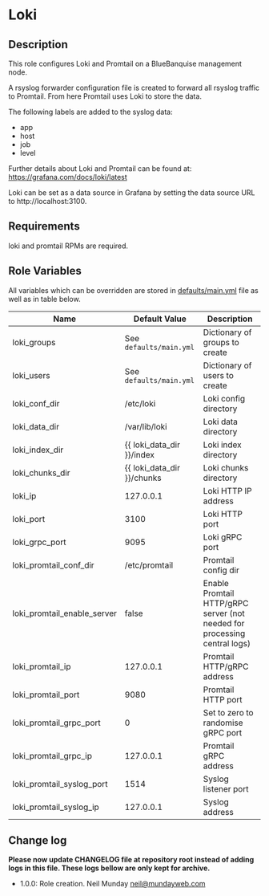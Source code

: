 # Loki

## Description

This role configures Loki and Promtail on a BlueBanquise management node.

A rsyslog forwarder configuration file is created to forward all rsyslog traffic to Promtail. From here Promtail uses Loki to store the data.

The following labels are added to the syslog data:

- app
- host
- job
- level

Further details about Loki and Promtail can be found at: https://grafana.com/docs/loki/latest

Loki can be set as a data source in Grafana by setting the data source URL to http://localhost:3100.

## Requirements

loki and promtail RPMs are required.

## Role Variables

All variables which can be overridden are stored in [defaults/main.yml](defaults/main.yml) file as well as in table below.

| Name | Default Value | Description |
| ---- | ------------- | ----------- |
| loki_groups                 | See `defaults/main.yml`    | Dictionary of groups to create                                            |
| loki_users                  | See `defaults/main.yml`    | Dictionary of users to create                                             |
| loki_conf_dir               | /etc/loki                  | Loki config directory                                                     |
| loki_data_dir               | /var/lib/loki              | Loki data directory                                                       |
| loki_index_dir              | {{ loki_data_dir }}/index  | Loki index directory                                                      |
| loki_chunks_dir             | {{ loki_data_dir }}/chunks | Loki chunks directory                                                     |
| loki_ip                     | 127.0.0.1                  | Loki HTTP IP address                                                      |
| loki_port                   | 3100                       | Loki HTTP port                                                            |
| loki_grpc_port              | 9095                       | Loki gRPC port                                                            |
| loki_promtail_conf_dir      | /etc/promtail              | Promtail config dir                                                       |
| loki_promtail_enable_server | false                      | Enable Promtail HTTP/gRPC server (not needed for processing central logs) |
| loki_promtail_ip            | 127.0.0.1                  | Promtail HTTP/gRPC address                                                |
| loki_promtail_port          | 9080                       | Promtail HTTP port                                                        |
| loki_promtail_grpc_port     | 0                          | Set to zero to randomise gRPC port                                        |
| loki_promtail_grpc_ip       | 127.0.0.1                  | Promtail gRPC address                                                     |
| loki_promtail_syslog_port   | 1514                       | Syslog listener port                                                      |
| loki_promtail_syslog_ip      | 127.0.0.1                  | Syslog address                                                            |

## Change log

**Please now update CHANGELOG file at repository root instead of adding logs in this file.
These logs bellow are only kept for archive.**

* 1.0.0: Role creation. Neil Munday <neil@mundayweb.com>
